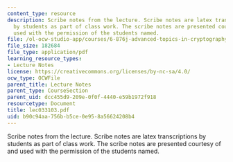 ```yaml
---
content_type: resource
description: Scribe notes from the lecture. Scribe notes are latex transcriptions
  by students as part of class work. The scribe notes are presented courtesy of and
  used with the permission of the students named.
file: /ol-ocw-studio-app/courses/6-876j-advanced-topics-in-cryptography-spring-2003/b90c94aa756bb5ce0e958a56624208b4_lec033103.pdf
file_size: 182684
file_type: application/pdf
learning_resource_types:
- Lecture Notes
license: https://creativecommons.org/licenses/by-nc-sa/4.0/
ocw_type: OCWFile
parent_title: Lecture Notes
parent_type: CourseSection
parent_uid: dcc455d9-209e-0f0f-4440-e59b1972f918
resourcetype: Document
title: lec033103.pdf
uid: b90c94aa-756b-b5ce-0e95-8a56624208b4
---
```

Scribe notes from the lecture. Scribe notes are latex transcriptions by students as part of class work. The scribe notes are presented courtesy of and used with the permission of the students named.